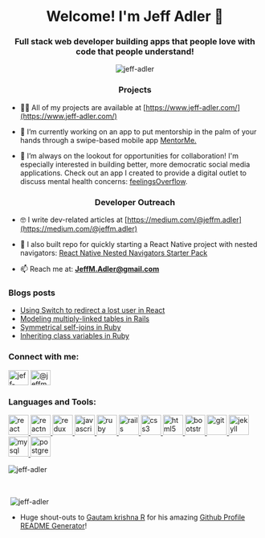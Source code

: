 <h1 align="center">Welcome! I'm Jeff Adler 🙇 </h1>
<h3 align="center">Full stack web developer building apps that people love with code that people understand!</h3>

<p align="center"> <img src="https://komarev.com/ghpvc/?username=jeff-adler" alt="jeff-adler" /> </p>

<h3 align="center">Projects</h3>

- 👨‍💻 All of my projects are available at [https://www.jeff-adler.com/](https://www.jeff-adler.com/)

- 📱 I’m currently working on an app to put mentorship in the palm of your hands through a swipe-based mobile app [MentorMe.](https://www.jeff-adler.com/project/2020-10-05-mentorme)

- 🙏 I’m always on the lookout for opportunities for collaboration! I'm especially interested in building better, more democratic social media applications. Check out an app I created to provide a digital outlet to discuss mental health concerns: [feelingsOverflow](https://www.jeff-adler.com/project/2020-09-13-feelingsoverflow).

<h3 align="center">Developer Outreach</h3>

- 🤓 I write dev-related articles at [https://medium.com/@jeffm.adler](https://medium.com/@jeffm.adler)

- 🚄 I also built repo for quickly starting a React Native project with nested navigators: [React Native Nested Navigators Starter Pack](https://github.com/Jeff-Adler/react-native-navigation-example)

- 📫 Reach me at: **JeffM.Adler@gmail.com**

### Blogs posts

<!-- BLOG-POST-LIST:START -->

- [Using Switch to redirect a lost user in React](https://medium.com/@jeffm.adler/using-switch-and-react-router-to-create-a-catch-all-404-message-e6c5ac760152)
- [Modeling multiply-linked tables in Rails](https://medium.com/@jeffm.adler/modeling-multiply-linked-tables-in-rails-with-source-b3b0137d0179)
- [Symmetrical self-joins in Ruby](https://medium.com/@jeffm.adler/using-symmetrical-self-joins-in-ruby-to-build-a-thesaurus-f3760167d00e)
- [Inheriting class variables in Ruby](https://medium.com/@jeffm.adler/inheriting-class-variables-in-ruby-971f8f977884)

<!-- BLOG-POST-LIST:END -->

<p align="left">
<h3 align="left">Connect with me:</h3>
<a href="https://linkedin.com/in/jeff-adler-8a5400157/" target="blank"><img align="center" src="https://cdn.jsdelivr.net/npm/simple-icons@3.0.1/icons/linkedin.svg" alt="jeff-adler-8a5400157/" height="30" width="40" /></a>
<a href="https://medium.com/@jeffm.adler" target="blank"><img align="center" src="https://cdn.jsdelivr.net/npm/simple-icons@3.0.1/icons/medium.svg" alt="@jeffm.adler" height="30" width="40" /></a>
</p>

<h3 align="left">Languages and Tools:</h3>
<p align="left">  <a href="https://reactjs.org/" target="_blank"> <img src="https://devicons.github.io/devicon/devicon.git/icons/react/react-original-wordmark.svg" alt="react" width="40" height="40"/> </a> <a href="https://reactnative.dev/" target="_blank"> <img src="https://reactnative.dev/img/header_logo.svg" alt="reactnative" width="40" height="40"/> </a> <a href="https://redux.js.org" target="_blank"> <img src="https://devicons.github.io/devicon/devicon.git/icons/redux/redux-original.svg" alt="redux" width="40" height="40"/> </a><a href="https://developer.mozilla.org/en-US/docs/Web/JavaScript" target="_blank"> <img src="https://devicons.github.io/devicon/devicon.git/icons/javascript/javascript-original.svg" alt="javascript" width="40" height="40"/> </a> <a href="https://www.ruby-lang.org/en/" target="_blank"> <img src="https://devicons.github.io/devicon/devicon.git/icons/ruby/ruby-original-wordmark.svg" alt="ruby" width="40" height="40"/> </a> <a href="https://rubyonrails.org" target="_blank"> <img src="https://devicons.github.io/devicon/devicon.git/icons/rails/rails-original-wordmark.svg" alt="rails" width="40" height="40"/> </a>  <a href="https://www.w3schools.com/css/" target="_blank"> <img src="https://devicons.github.io/devicon/devicon.git/icons/css3/css3-original-wordmark.svg" alt="css3" width="40" height="40"/> </a>  <a href="https://www.w3.org/html/" target="_blank"> <img src="https://devicons.github.io/devicon/devicon.git/icons/html5/html5-original-wordmark.svg" alt="html5" width="40" height="40"/> </a> <a href="https://getbootstrap.com" target="_blank"> <img src="https://devicons.github.io/devicon/devicon.git/icons/bootstrap/bootstrap-plain.svg" alt="bootstrap" width="40" height="40"/> </a><a href="https://git-scm.com/" target="_blank"> <img src="https://www.vectorlogo.zone/logos/git-scm/git-scm-icon.svg" alt="git" width="40" height="40"/> </a>  <a href="https://jekyllrb.com/" target="_blank"> <img src="https://www.vectorlogo.zone/logos/jekyllrb/jekyllrb-icon.svg" alt="jekyll" width="40" height="40"/> </a> <a href="https://www.mysql.com/" target="_blank"> <img src="https://devicons.github.io/devicon/devicon.git/icons/mysql/mysql-original-wordmark.svg" alt="mysql" width="40" height="40"/> </a> <a href="https://www.postgresql.org" target="_blank"> <img src="https://devicons.github.io/devicon/devicon.git/icons/postgresql/postgresql-original-wordmark.svg" alt="postgresql" width="40" height="40"/> </a> </p>

<p><img align="center" src="https://github-readme-stats.vercel.app/api/top-langs/?username=jeff-adler&layout=compact" alt="jeff-adler" /></p> </br>

<p>&nbsp;<img align="center" src="https://github-readme-stats.vercel.app/api?username=jeff-adler&show_icons=true" alt="jeff-adler" /></p>

- Huge shout-outs to <a href="https://github.com/gautamkrishnar" target="_blank">
  Gautam krishna R</a> for his amazing <a href="https://rahuldkjain.github.io/gh-profile-readme-generator/" target="_blank">Github Profile README Generator</a>!
